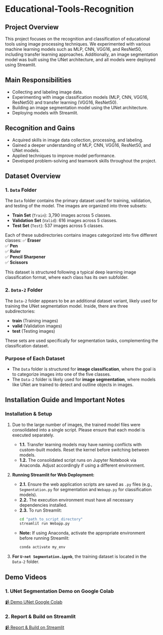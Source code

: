 # Educational-Tools-Recognition

## Project Overview

This project focuses on the recognition and classification of educational tools using image processing techniques. We experimented with various machine learning models such as MLP, CNN, VGG16, and ResNet50, including transfer learning approaches. Additionally, an image segmentation model was built using the UNet architecture, and all models were deployed using Streamlit.

## Main Responsibilities

- Collecting and labeling image data.
- Experimenting with image classification models (MLP, CNN, VGG16, ResNet50) and transfer learning (VGG16, ResNet50).
- Building an image segmentation model using the UNet architecture.
- Deploying models with Streamlit.

## Recognition and Gains

- Acquired skills in image data collection, processing, and labeling.
- Gained a deeper understanding of MLP, CNN, VGG16, ResNet50, and UNet models.
- Applied techniques to improve model performance.
- Developed problem-solving and teamwork skills throughout the project.

## Dataset Overview

### **1. `Data` Folder**
The `Data` folder contains the primary dataset used for training, validation, and testing of the model. The images are organized into three subsets:

- **Train Set** (`Train`): 3,790 images across 5 classes.
- **Validation Set** (`Valid`): 616 images across 5 classes.
- **Test Set** (`Test`): 537 images across 5 classes.

Each of these subdirectories contains images categorized into five different classes:
✅ **Eraser**  
✅ **Pen**  
✅ **Ruler**  
✅ **Pencil Sharpener**  
✅ **Scissors**

This dataset is structured following a typical deep learning image classification format, where each class has its own subfolder.

### **2. `Data-2` Folder**
The `Data-2` folder appears to be an additional dataset variant, likely used for training the UNet segmentation model. Inside, there are three subdirectories:

- **train** (Training images)
- **valid** (Validation images)
- **test** (Testing images)

These sets are used specifically for segmentation tasks, complementing the classification dataset.

### **Purpose of Each Dataset**
- The `Data` folder is structured for **image classification**, where the goal is to categorize images into one of the five classes.
- The `Data-2` folder is likely used for **image segmentation**, where models like UNet are trained to detect and outline objects in images.

## Installation Guide and Important Notes

### **Installation & Setup**
1. Due to the large number of images, the trained model files were consolidated into a single script. Please ensure that each model is executed separately.
    - **1.1.** Transfer learning models may have naming conflicts with custom-built models. Reset the kernel before switching between models.
    - **1.2.** The consolidated script runs on Jupyter Notebook via Anaconda. Adjust accordingly if using a different environment.

2. **Running Streamlit for Web Deployment:**
    - **2.1.** Ensure the web application scripts are saved as `.py` files (e.g., `Segmentation.py` for segmentation and `Webapp.py` for classification models).
    - **2.2.** The execution environment must have all necessary dependencies installed.
    - **2.3.** To run Streamlit:
      ```sh
      cd "path_to_script_directory"
      streamlit run Webapp.py
      ```
    - **Note:** If using Anaconda, activate the appropriate environment before running Streamlit:
      ```sh
      conda activate my_env
      ```

3. **For `U-net Segmentation.ipynb`**, the training dataset is located in the `Data-2` folder.

## Demo Videos

### 1. UNet Segmentation Demo on Google Colab
[📹 Demo UNet Google Colab](DemoUnet_gg_Colab.mp4)

### 2. Report & Build on Streamlit
[📹 Report & Build on Streamlit](https://drive.google.com/file/d/1FDNyShu000GNPy8QmQ42AKjS2_Gahi8w/view?usp=drive_link)

